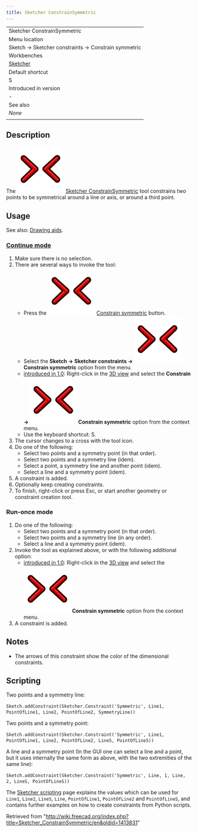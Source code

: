 ```yaml
---
title: Sketcher ConstrainSymmetric
---
```


|                                                      |
| ---------------------------------------------------- |
| Sketcher ConstrainSymmetric                          |
| Menu location                                        |
| Sketch → Sketcher constraints → Constrain symmetric  |
| Workbenches                                          |
| [Sketcher](/Sketcher_Workbench "Sketcher Workbench") |
| Default shortcut                                     |
| S                                                    |
| Introduced in version                                |
| -                                                    |
| See also                                             |
| _None_                                               |
|                                                      |

## Description

The ![](/src/assets/images/Sketcher_ConstrainSymmetric.svg) [Sketcher ConstrainSymmetric](/Sketcher_ConstrainSymmetric "Sketcher ConstrainSymmetric") tool constrains two points to be symmetrical around a line or axis, or around a third point.

## Usage

See also: [Drawing aids](/Sketcher_Workbench#Drawing_aids "Sketcher Workbench").

### [Continue mode](/Sketcher_Workbench#Continue_modes "Sketcher Workbench")

1. Make sure there is no selection.
2. There are several ways to invoke the tool:
   - Press the ![](/src/assets/images/Sketcher_ConstrainSymmetric.svg) [Constrain symmetric](/Sketcher_ConstrainSymmetric "Sketcher ConstrainSymmetric") button.
   - Select the **Sketch → Sketcher constraints → ![](/src/assets/images/Sketcher_ConstrainSymmetric.svg) Constrain symmetric** option from the menu.
   - [introduced in 1.0](/Release_notes_1.0 "Release notes 1.0"): Right-click in the [3D view](/3D_view "3D view") and select the **Constrain → ![](/src/assets/images/Sketcher_ConstrainSymmetric.svg) Constrain symmetric** option from the context menu.
   - Use the keyboard shortcut: S.
3. The cursor changes to a cross with the tool icon.
4. Do one of the following:
   - Select two points and a symmetry point (in that order).
   - Select two points and a symmetry line (idem).
   - Select a point, a symmetry line and another point (idem).
   - Select a line and a symmetry point (idem).
5. A constraint is added.
6. Optionally keep creating constraints.
7. To finish, right-click or press Esc, or start another geometry or constraint creation tool.

### Run-once mode

1. Do one of the following:
   - Select two points and a symmetry point (in that order).
   - Select two points and a symmetry line (in any order).
   - Select a line and a symmetry point (idem).
2. Invoke the tool as explained above, or with the following additional option:
   - [introduced in 1.0](/Release_notes_1.0 "Release notes 1.0"): Right-click in the [3D view](/3D_view "3D view") and select the **![](/src/assets/images/Sketcher_ConstrainSymmetric.svg) Constrain symmetric** option from the context menu.
3. A constraint is added.

## Notes

- The arrows of this constraint show the color of the dimensional constraints.

## Scripting

Two points and a symmetry line:

```
Sketch.addConstraint(Sketcher.Constraint('Symmetric', Line1, PointOfLine1, Line2, PointOfLine2, SymmetryLine))

```

Two points and a symmetry point:

```
Sketch.addConstraint(Sketcher.Constraint('Symmetric', Line1, PointOfLine1, Line2, PointOfLine2, LineS, PointOfLineS))

```

A line and a symmetry point (In the GUI one can select a line and a point, but it uses internally the same form as above, with the two extremities of the same line):

```
Sketch.addConstraint(Sketcher.Constraint('Symmetric', Line, 1, Line, 2, LineS, PointOfLineS))

```

The [Sketcher scripting](/Sketcher_scripting "Sketcher scripting") page explains the values which can be used for `Line1`, `Line2`, `LineS`, `Line`, `PointOfLine1`, `PointOfLine2` and `PointOfLineS`, and contains further examples on how to create constraints from Python scripts.

Retrieved from "<http://wiki.freecad.org/index.php?title=Sketcher_ConstrainSymmetric/en&oldid=1413831>"
